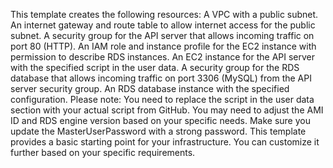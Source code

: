 This template creates the following resources:
A VPC with a public subnet.
An internet gateway and route table to allow internet access for the public subnet.
A security group for the API server that allows incoming traffic on port 80 (HTTP).
An IAM role and instance profile for the EC2 instance with permission to describe RDS instances.
An EC2 instance for the API server with the specified script in the user data.
A security group for the RDS database that allows incoming traffic on port 3306 (MySQL) from the API server security group.
An RDS database instance with the specified configuration.
Please note:
You need to replace the script in the user data section with your actual script from GitHub.
You may need to adjust the AMI ID and RDS engine version based on your specific needs.
Make sure you update the MasterUserPassword with a strong password.
This template provides a basic starting point for your infrastructure. You can customize it further based on your specific requirements.
